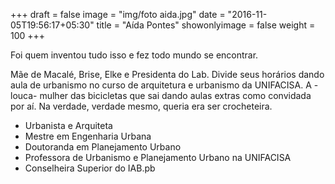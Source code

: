 +++
draft = false
image = "img/foto aida.jpg"
date = "2016-11-05T19:56:17+05:30"
title = "Aída Pontes"
showonlyimage = false
weight = 100
+++

Foi quem inventou tudo isso e fez todo mundo se encontrar.
<!--more-->

Mãe de Macalé, Brise, Elke e Presidenta do Lab. Divide seus horários dando aula de urbanismo no curso de arquitetura e urbanismo da UNIFACISA. A -louca- mulher das bicicletas que sai dando aulas extras como convidada por aí. Na verdade, verdade mesmo, queria era ser crocheteira.


* Urbanista e Arquiteta
* Mestre em Engenharia Urbana
* Doutoranda em Planejamento Urbano
* Professora de Urbanismo e Planejamento Urbano na UNIFACISA
* Conselheira Superior do IAB.pb
